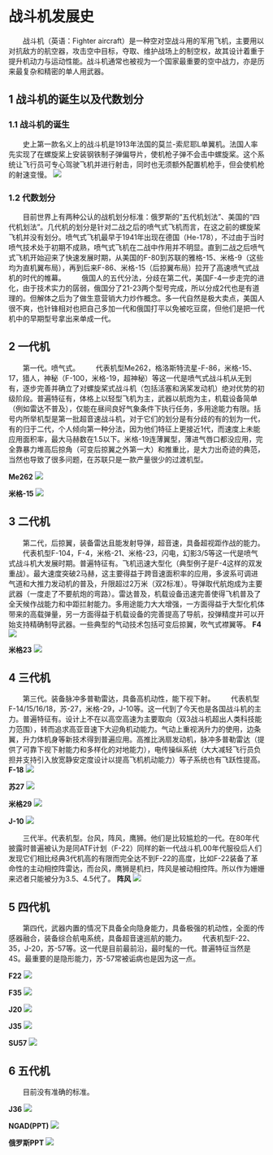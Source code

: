 # 战斗机发展史
&emsp;&emsp;战斗机（英语：Fighter aircraft）是一种空对空战斗用的军用飞机，主要用以对抗敌方的航空器，攻击空中目标，夺取、维护战场上的制空权，故其设计着重于提升机动力与运动性能。战斗机通常也被视为一个国家最重要的空中战力，亦是历来最复杂和精密的单人用武器。

## 1 战斗机的诞生以及代数划分
### 1.1 战斗机的诞生
&emsp;&emsp;史上第一款名义上的战斗机是1913年法国的莫兰-索尼耶L单翼机。法国人率先实现了在螺旋桨上安装钢铁制子弹偏导片，使机枪子弹不会击中螺旋桨。这个系统让飞行员可专​​心驾驶飞机并进行射击，同时也无须额外配置机枪手，但会使机枪的射速变慢。
![](https://cdn.jsdelivr.net/gh/grayondream/MyImageBlob@main/imgs/Morane-Saulnier_L_Pass_04_Dawn_Patrol_NMUSAF_26Sept09_(14599274562).jpg)

### 1.2 代数划分
&emsp;&emsp;目前世界上有两种公认的战机划分标准：俄罗斯的“五代机划法”、美国的“四代机划法”。几代机的划分是针对二战之后的喷气式飞机而言，在这之前的螺旋桨飞机并没有划分。喷气式飞机最早于1941年出现在德国（He-178），不过由于当时喷气技术处于初期不成熟，喷气式飞机在二战中作用并不明显。直到二战之后喷气式飞机开始迎来了快速发展时期，从美国的F-80到苏联的雅格-15、米格-9（这些均为直机翼布局），再到后来F-86、米格-15（后掠翼布局）拉开了高速喷气式战机的时代的帷幕。
&emsp;&emsp;俄国人的五代分法，分歧在第二代，美国F-4一步走完的进化，由于技术实力的孱弱，俄国分了21-23两个型号完成，所以分成2代也是有道理的。但解体之后为了做生意营销大力炒作概念。多一代自然是极大卖点，美国人很不爽，也针锋相对也把自己多加一代和俄国打平以免被吃豆腐，但他们是把一代机中的早期型号拿出来单成一代。

## 2 一代机
&emsp;&emsp;第一代。喷气式。
&emsp;&emsp;代表机型Me262，格洛斯特流星-F-86，米格-15、17，猎人，神秘（F-100，米格-19，超神秘）等这一代是喷气式战斗机从无到有，逐步完善并确立了对螺旋桨式战斗机（包括活塞和涡桨发动机）绝对优势的初级阶段。普遍特征有，体格上以轻型飞机为主，武器以航炮为主，机载设备简单（例如雷达不普及），仅能在昼间良好气象条件下执行任务，多用途能力有限。括号内所举机型是第一批超音速战斗机，对于它们的划分是有分歧的有的划为一代，有的归于二代，个人倾向第一种分法，因为他们特征上更接近1代，而速度上未能应用面积率，最大马赫数在1.5以下。米格-19连薄翼型，薄进气唇口都没应用，完全靠暴力堆高后掠角（可变后掠翼之外第一大）和推重比，是大力出奇迹的典范，当然也导致了很多问题，在苏联只是一款产量很少的过渡机型。

**Me262**
![](https://cdn.jsdelivr.net/gh/grayondream/MyImageBlob@main/imgs/Messerschmitt_Me_262A_at_the_National_Museum_of_the_USAF.jpg)

**米格-15**
![](https://cdn.jsdelivr.net/gh/grayondream/MyImageBlob@main/imgs/220px-MiG-15_USAF.jpg)

## 3 二代机
&emsp;&emsp;第二代，后掠翼，装备雷达且能发射导弹，超音速，具备超视距作战的能力。
&emsp;&emsp;代表机型F-104，F-4，米格-21、米格-23，闪电，幻影3/5等这一代是喷气式战斗机大发展时期。普遍特征有。飞机迅速大型化（典型例子是F-4这样的双发重战）。最大速度突破2马赫，这主要得益于跨音速面积率的应用，多波系可调进气道和大推力发动机的普及，升限超过2万米（双2标准）。导弹取代航炮成为主要武器（一度走了不要航炮的弯路）。雷达普及，机载设备迅速完善使得飞机普及了全天候作战能力和中距拦射能力。多用途能力大大增强，一方面得益于大型化机体带来的高载弹量，另一方面得益于机载设备的完善提高了导航，投弹精度并可以开始支持精确制导武器。一些典型的气动技术包括可变后掠翼，吹气式襟翼等。
**F4**
![](https://cdn.jsdelivr.net/gh/grayondream/MyImageBlob@main/imgs/300px-F4_Phantom_in_Germany_Creek_Klaxon.jpg)

**米格23**
![](https://cdn.jsdelivr.net/gh/grayondream/MyImageBlob@main/imgs/Mikoyan-Gurevich_MiG-23ML_%E2%80%9914_red%E2%80%99_(26830919509).jpg)

## 4 三代机
&emsp;&emsp;第三代。装备脉冲多普勒雷达，具备高机动性，能下视下射。
&emsp;&emsp;代表机型F-14/15/16/18，苏-27，米格-29，J-10等。这一代到了今天也是各国战斗机的主力。普遍特征有。设计上不在以高空高速为主要取向（双3战斗机超出人类科技能力范围），转而追求高亚音速下大迎角机动能力。气动上重视涡升力的使用，边条翼，升力体机身等新技术得到普遍应用。高推比涡扇发动机，脉冲多普勒雷达（提供了可靠下视下射能力和多样化的对地能力），电传操纵系统（大大减轻飞行员负担并支持引入放宽静安定度设计以提高飞机机动能力）等子系统也有飞跃性提高。
**F-18**
![](https://cdn.jsdelivr.net/gh/grayondream/MyImageBlob@main/imgs/US_Navy_030411-N-0780F-271_An_F-A-18_Hornet_strike_fighter_assigned_to_the__Bulls__of_Strike_Fighter_Squadron_Three_Seven_(VFA-37)_embarked_aboard_USS_Harry_S._Truman_(CVN_75).jpg)

**苏27**
![](https://cdn.jsdelivr.net/gh/grayondream/MyImageBlob@main/imgs/300px-Su-27_05.jpg)

**米格29**
![](https://cdn.jsdelivr.net/gh/grayondream/MyImageBlob@main/imgs/VVS_100th_IMG_0691_(7727464290)_(cropped).jpg)

**J-10**
![](https://cdn.jsdelivr.net/gh/grayondream/MyImageBlob@main/imgs/J-10B_with_PL-10_and_PL-12.jpg)

&emsp;&emsp;三代半。代表机型。台风，阵风，鹰狮。他们是比较尴尬的一代。在80年代披露时普遍被认为是同ATF计划（F-22）同样的新一代战斗机.00年代服役后人们发现它们相比经典3代机高的有限而完全达不到F-22的高度，比如F-22装备了革命性的主动相控阵雷达，而台风，鹰狮是机扫，阵风是被动相控阵。所以作为姗姗来迟者只能被分为3.5、4.5代了。
**阵风**
![](https://cdn.jsdelivr.net/gh/grayondream/MyImageBlob@main/imgs/Rafale_-_RIAT_2009_(3751416421).jpg)


## 5 四代机
&emsp;&emsp;第四代，武器内置的情况下具备全向隐身能力，具备极强的机动性，全面的传感器融合，装备综合航电系统，具备超音速巡航的能力。
&emsp;&emsp;代表机型F-22、35，J-20，苏-57等。这一代是目前最前沿，最时髦的一代。普遍特征当然是4S。最重要的是隐形能力，苏-57常被诟病也是因为这一点。

**F22**
![](https://cdn.jsdelivr.net/gh/grayondream/MyImageBlob@main/imgs/Lockheed_Martin_F-22A_Raptor_JSOH.jpg)

**F35**
![](https://cdn.jsdelivr.net/gh/grayondream/MyImageBlob@main/imgs/F-35A_flight_(cropped)%20(1).jpg)

**J20**
![](https://cdn.jsdelivr.net/gh/grayondream/MyImageBlob@main/imgs/J-20_at_CCAS2022_(20220827103426).jpg)

**J35**
![](https://cdn.jsdelivr.net/gh/grayondream/MyImageBlob@main/imgs/Shenyang_J-31_(F60)_at_the_2014_Zhuhai_Air_Show.jpg)

**SU57**
![](https://cdn.jsdelivr.net/gh/grayondream/MyImageBlob@main/imgs/Sukhoi_Design_Bureau%2C_054%2C_Sukhoi_Su-57_(49581303977)%20(1).jpg)

## 6 五代机
&emsp;&emsp;目前没有准确的标准。

**J36**
![](https://cdn.jsdelivr.net/gh/grayondream/MyImageBlob@main/imgs/Exclusive_Secret_Combat_Capabilities_of_Chinas_New_Chengdu_J-36_Stealth_Fighter_Jet_Unveiled_Breaking_News_1920_001-a3b8071e.webp)

**NGAD(PPT)**
![](https://cdn.jsdelivr.net/gh/grayondream/MyImageBlob@main/imgs/Boeing-R1-scaled-e1718985449640-2048x1154.jpg)

**俄罗斯PPT**
![](https://cdn.jsdelivr.net/gh/grayondream/MyImageBlob@main/imgs/%E5%BE%AE%E4%BF%A1%E6%88%AA%E5%9B%BE_20250109002329.png)
